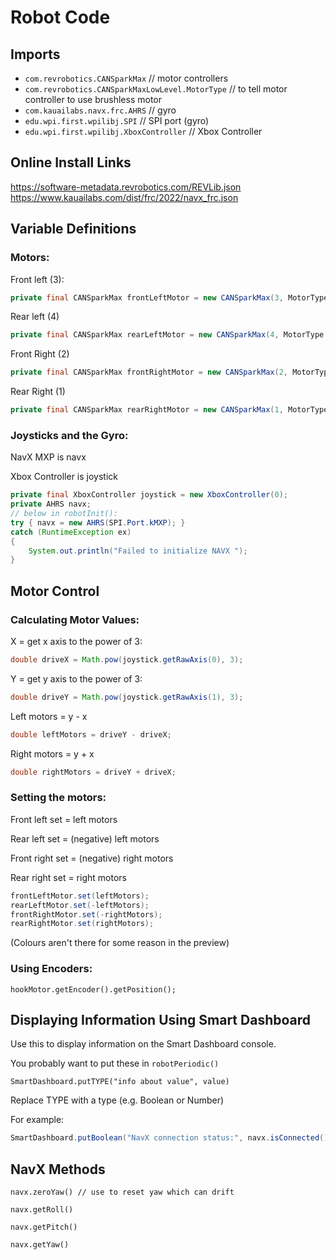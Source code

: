 # Robot Code

## Imports
- `com.revrobotics.CANSparkMax` // motor controllers
- `com.revrobotics.CANSparkMaxLowLevel.MotorType` // to tell motor controller to use brushless motor
- `com.kauailabs.navx.frc.AHRS` // gyro
- `edu.wpi.first.wpilibj.SPI` // SPI port (gyro)
- `edu.wpi.first.wpilibj.XboxController` // Xbox Controller

## Online Install Links
https://software-metadata.revrobotics.com/REVLib.json
https://www.kauailabs.com/dist/frc/2022/navx_frc.json

## Variable Definitions
### Motors:
Front left (3):
```java
private final CANSparkMax frontLeftMotor = new CANSparkMax(3, MotorType.kBrushless);
```

Rear left (4)
```java
private final CANSparkMax rearLeftMotor = new CANSparkMax(4, MotorType.kBrushless);
```

Front Right (2)
```java
private final CANSparkMax frontRightMotor = new CANSparkMax(2, MotorType.kBrushless);
```

Rear Right (1)
```java
private final CANSparkMax rearRightMotor = new CANSparkMax(1, MotorType.kBrushless);
```
### Joysticks and the Gyro:
NavX MXP is navx

Xbox Controller is joystick
```java
private final XboxController joystick = new XboxController(0);
private AHRS navx;
// below in robotInit():
try { navx = new AHRS(SPI.Port.kMXP); }
catch (RuntimeException ex) 
{ 
    System.out.println("Failed to initialize NAVX "); 
}
```

## Motor Control
### Calculating Motor Values:
X = get x axis to the power of 3: 

```java
double driveX = Math.pow(joystick.getRawAxis(0), 3);
```

Y = get y axis to the power of 3: 

```java
double driveY = Math.pow(joystick.getRawAxis(1), 3);
```

Left motors = y - x

```java
double leftMotors = driveY - driveX;
```

Right motors = y + x

```java
double rightMotors = driveY + driveX;
```

### Setting the motors:

Front left set = left motors

Rear left set = (negative) left motors

Front right set = (negative) right motors

Rear right set = right motors

```java
frontLeftMotor.set(leftMotors);
rearLeftMotor.set(-leftMotors);
frontRightMotor.set(-rightMotors);
rearRightMotor.set(rightMotors);
```
(Colours aren't there for some reason in the preview)

### Using Encoders:
`hookMotor.getEncoder().getPosition();`

## Displaying Information Using Smart Dashboard
Use this to display information on the Smart Dashboard console.

You probably want to put these in `robotPeriodic()`

`SmartDashboard.putTYPE("info about value", value)`

Replace TYPE with a type (e.g. Boolean or Number)

For example:

```java
SmartDashboard.putBoolean("NavX connection status:", navx.isConnected());
```

## NavX Methods

`navx.zeroYaw() // use to reset yaw which can drift`

`navx.getRoll()`

`navx.getPitch()`

`navx.getYaw()`